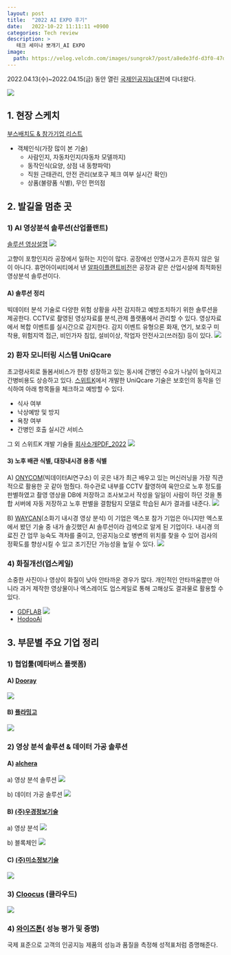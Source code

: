 ```yaml
---
layout: post
title:  "2022 AI EXPO 후기"
date:   2022-10-22 11:11:11 +0900
categories: Tech review
description: >
   테크 세미나 뽀개기_AI EXPO
image: 
  path: https://velog.velcdn.com/images/sungrok7/post/a8ede3fd-d3f0-47da-b301-2c355b0a1506/image.gif
---
```

2022.04.13(수)~2022.04.15(금) 동안 열린 [국제인공지능대전](https://www.instagram.com/aiexpo_korea/)에 다녀왔다. 

![](https://velog.velcdn.com/images/sungrok7/post/1dff643e-4720-42e9-a56b-7bdece7acf64/image.jpg)


## 1. 현장 스케치
[부스배치도 & 참가기업 리스트](http://www.aiexpo.co.kr/shop_contents/myboard_read.htm?load_type=&page_idx=0&tag_on=&h_search_c=0&h_search_v=&me_popup=&myboard_code=notice&page_limit=10&idx=797830&page=1&category_idx=#:~:text=AI%20EXPO%20KOREA%202022%20%EC%B0%B8%EA%B0%80%EA%B8%B0%EC%97%85%20%EB%A6%AC%EC%8A%A4%ED%8A%B8%20%EB%B0%8F%20%EB%B6%80%EC%8A%A4%EB%B0%B0%EC%B9%98%EB%8F%84%20PDF%20%EB%B2%84%EC%A0%84%20%EC%95%84%EB%9E%98%EC%97%90%EC%84%9C%20%EB%8B%A4%EC%9A%B4%20%EB%B0%9B%EC%9C%BC%EC%8B%A4%20%EC%88%98%20%EC%9E%88%EC%9C%BC%EC%8B%AD%EB%8B%88%EB%8B%A4.)
- 객체인식(가장 많이 본 기술)
  - 사람인지, 자동차인지(자동차 모델까지) 
  - 동작인식(요양, 상점 내 동향파악)
  - 직원 근태관리, 안전 관리(보호구 체크 여부 실시간 확인)
  - 상품(불량품 식별), 무인 편의점
## 2. 발길을 멈춘 곳  
### 1) AI 영상분석 솔루션(산업플랜트)
[솔루션 영상설명](https://www.youtube.com/watch?v=SHLWi2cLOnI)
![](https://velog.velcdn.com/images/sungrok7/post/9520ab8f-74d4-4075-857d-6352aa9dbd2f/image.gif)

고향이 포항인지라 공장에서 일하는 지인이 많다. 공장에선 인명사고가 흔하지 않은 일이 아니다. 휴먼아이씨티에서 낸 [알파이플랜트비전](http://www.hictc.com/kor/solution/vision.php)은 공장과 같은 산업시설에 최적화된 영상분석 솔루션이다. 

#### A) 솔루션 정리 
빅데이터 분석 기술로 다양한 위험 상황을 사전 감지하고 예방조치하기 위한 솔루션을 제공한다. CCTV로 촬영된 영상자료를 분석,관제 플랫폼에서 관리할 수 있다. 영상자료에서 복합 이벤트를 실시간으로 감지한다. 감지 이벤트 유형으론 화재, 연기, 보호구 미착용, 위험지역 접근, 비인가자 침입, 설비이상, 작업자 안전사고(쓰러짐) 등이 있다. 
![](https://velog.velcdn.com/images/sungrok7/post/a8ede3fd-d3f0-47da-b301-2c355b0a1506/image.gif)

### 2) 환자 모니터링 시스템 UniQcare
초고령사회로 돌봄서비스가 한창 성장하고 있는 동시에 간병인 수요가 나날이 높아지고 간병비용도 상승하고 있다. [스위트K](http://www.sweetk.co.kr/)에서 개발한 UniQcare 기술은 보호인의 동작을 인식하여 아래 항목들을 체크하고 예방할 수 있다. 
- 식사 여부
- 낙상예방 및 방지
- 욕창 여부 
- 간병인 호출 실시간 서비스

그 외 스위트K 개발 기술들
[회사소개PDF_2022](http://www.sweetk.co.kr/download/sweetk2022.pdf)
![](https://velog.velcdn.com/images/sungrok7/post/cb51f569-cad0-4f15-a2ff-7da29a4b660e/image.png)

#### 3) 노후 배관 식별, 대장내시경 용종 식별 
A) [ONYCOM](http://www.onycom.com/main.do)(빅데이터AI연구소)
이 곳은 내가 최근 배우고 있는 머신러닝을 가장 직관적으로 활용한 곳 같아 멈췄다. 하수관로 내부를 CCTV 촬영하여 육안으로 노후 정도를 판별하였고 촬영 영상을 DB에 저장하고 조사보고서 작성을 일일이 사람이 하던 것을 통합 서버에 자동 저장하고 노후  판별을 결함탐지 모델로 학습된 AI가 결과를 내준다.
![](https://velog.velcdn.com/images/sungrok7/post/dc3bbf5e-4b7d-4a17-81e0-2172bdfd92fe/image.jpg)

B) [WAYCAN](https://waycen.com/WAYMEDendo)(소화기 내시경 영상 분석)
이 기업은 엑스포 참가 기업은 아니지만 엑스포에서 봤던 기술 중 내가 솔깃했던 AI 솔루션이라 검색으로 알게 된 기업이다. 내시경 의료진 간 업무 능숙도 격차를 줄이고, 인공지능으로 병변의 위치를 찾을 수 있어 
검사의 정확도를 향상시킬 수 있고 조기진단 가능성을 높일 수 있다. 
![](https://velog.velcdn.com/images/sungrok7/post/75c9cd45-b13e-481e-bde2-2d3021aa94b0/image.png)

### 4) 화질개선(업스케일) 
소중한 사진이나 영상이 화질이 낮아 안타까운 경우가 많다. 개인적인 안타까움뿐만 아니라 과거 제작한 영상물이나 엑스레이도 업스케일로 통해 고해상도 결과물로 활용할 수 있다. 
- [GDFLAB](https://ko.gdflab.com/#:~:text=%ED%86%B5%ED%95%B4%20%EC%9D%B4%EB%AF%B8%EC%A7%80%EC%99%80%20%EB%B9%84%EB%94%94%EC%98%A4%EB%A5%BC-,%EC%84%A0%EB%AA%85%ED%95%98%EA%B2%8C%20%EB%A7%8C%EB%93%A4%EC%96%B4%20%EB%B3%B4%EC%84%B8%EC%9A%94!,-Before)
![](https://velog.velcdn.com/images/sungrok7/post/96d43354-f385-47ff-81bc-7d0dd41235f8/image.gif)
- [HodooAi](https://www.hodooai.com/index.html)
## 3. 부문별 주요 기업 정리 
### 1) 협업툴(메타버스 플랫폼)
#### A) [Dooray](https://dooray.com/home/)
![](https://velog.velcdn.com/images/sungrok7/post/6f03f3e9-6647-4a1e-b72b-386c951e89c9/image.png)

#### B) [플라밍고](https://www.aifrica.co.kr/flamingo/)
![](https://velog.velcdn.com/images/sungrok7/post/0e3d405f-a1af-4d3f-9feb-0ed4c576b926/image.png)
### 2) 영상 분석 솔루션 & 데이터 가공 솔루션
#### A) [alchera](https://alchera.ai/)
a) 영상 분석 솔루션
![](https://velog.velcdn.com/images/sungrok7/post/d2f06997-3eca-443b-af3a-93a3d47be9d0/image.png)

b) 데이터 가공 솔루션
![](https://velog.velcdn.com/images/sungrok7/post/ce3be62a-5b93-40ed-b808-d608d2d8b920/image.png)

#### B) [(주)우경정보기술](http://www.wkit.co.kr/main.do)
a) 영상 분석
![](https://velog.velcdn.com/images/sungrok7/post/ce0119eb-f866-45b1-a2b7-0e16681f1cb2/image.png)

b) 블록체인
![](https://velog.velcdn.com/images/sungrok7/post/c13dc9c5-acde-41a4-b375-baac1044ee11/image.png)

#### C) [(주)미소정보기술](https://www.misoinfo.co.kr/#/misoinfo/index.do)
![](https://velog.velcdn.com/images/sungrok7/post/47c0baaa-f95a-4e69-8e6f-5dfbc92fe69f/image.png)

### 3) [Cloocus](https://www.cloocus.com/) (클라우드)
![](https://velog.velcdn.com/images/sungrok7/post/5c2b4e7f-a6a3-4c84-b3ad-378a1ee687a0/image.png)

### 4) [와이즈톤](http://wisestone.kr/)( 성능 평가 및 증명)

국제 표준으로 고객의 인공지능 제품의 성능과 품질을 측정해 성적표처럼 증명해준다. 

[jekyll-docs]: https://jekyllrb.com/docs/home
[jekyll-gh]:   https://github.com/jekyll/jekyll
[jekyll-talk]: https://talk.jekyllrb.com/

